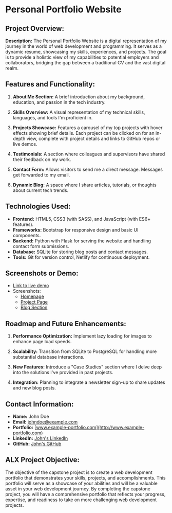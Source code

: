 
# Personal Portfolio Website

## Project Overview:

**Description:** 
The Personal Portfolio Website is a digital representation of my journey in the world of web development and programming. It serves as a dynamic resume, showcasing my skills, experiences, and projects. The goal is to provide a holistic view of my capabilities to potential employers and collaborators, bridging the gap between a traditional CV and the vast digital realm.

## Features and Functionality:

1. **About Me Section:** A brief introduction about my background, education, and passion in the tech industry.
   
2. **Skills Overview:** A visual representation of my technical skills, languages, and tools I'm proficient in.
   
3. **Projects Showcase:** Features a carousel of my top projects with hover effects showing brief details. Each project can be clicked on for an in-depth view, complete with project details and links to GitHub repos or live demos.
   
4. **Testimonials:** A section where colleagues and supervisors have shared their feedback on my work.
   
5. **Contact Form:** Allows visitors to send me a direct message. Messages get forwarded to my email.
   
6. **Dynamic Blog:** A space where I share articles, tutorials, or thoughts about current tech trends.

## Technologies Used:

- **Frontend:** HTML5, CSS3 (with SASS), and JavaScript (with ES6+ features).
- **Frameworks:** Bootstrap for responsive design and basic UI components.
- **Backend:** Python with Flask for serving the website and handling contact form submissions.
- **Database:** SQLite for storing blog posts and contact messages.
- **Tools:** Git for version control, Netlify for continuous deployment.

## Screenshots or Demo:

- [Link to live demo](http://www.example-portfolio.com)
- Screenshots: 
   - [Homepage](http://www.example-link.com/homepage.png)
   - [Project Page](http://www.example-link.com/projectpage.png)
   - [Blog Section](http://www.example-link.com/blogpage.png)

## Roadmap and Future Enhancements:

1. **Performance Optimization:** Implement lazy loading for images to enhance page load speeds.
   
2. **Scalability:** Transition from SQLite to PostgreSQL for handling more substantial database interactions.
   
3. **New Features:** Introduce a "Case Studies" section where I delve deep into the solutions I've provided in past projects.
   
4. **Integration:** Planning to integrate a newsletter sign-up to share updates and new blog posts.

## Contact Information:

- **Name:** John Doe
- **Email:** johndoe@example.com
- **Portfolio:** [www.example-portfolio.com](http://www.example-portfolio.com)
- **LinkedIn:** [John's LinkedIn](http://www.linkedin.com/in/johndoe)
- **GitHub:** [John's GitHub](http://www.github.com/johndoe)


## ALX Project Objective:

The objective of the capstone project is to create a web development portfolio that demonstrates your skills, projects, and accomplishments. This portfolio will serve as a showcase of your abilities and will be a valuable asset in your web development journey. By completing the capstone project, you will have a comprehensive portfolio that reflects your progress, expertise, and readiness to take on more challenging web development projects.